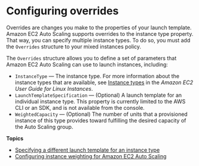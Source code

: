 # Configuring overrides<a name="asg-override-options"></a>

Overrides are changes you make to the properties of your launch template\. Amazon EC2 Auto Scaling supports overrides to the instance type property\. That way, you can specify multiple instance types\. To do so, you must add the `Overrides` structure to your mixed instances policy\.

The `Overrides` structure allows you to define a set of parameters that Amazon EC2 Auto Scaling can use to launch instances, including:
+ `InstanceType` — The instance type\. For more information about the instance types that are available, see [Instance types](https://docs.aws.amazon.com/AWSEC2/latest/UserGuide/instance-types.html) in the *Amazon EC2 User Guide for Linux Instances*\. 
+ `LaunchTemplateSpecification` — \(Optional\) A launch template for an individual instance type\. This property is currently limited to the AWS CLI or an SDK, and is not available from the console\. 
+ `WeightedCapacity` — \(Optional\) The number of units that a provisioned instance of this type provides toward fulfilling the desired capacity of the Auto Scaling group\.

**Topics**
+ [Specifying a different launch template for an instance type](asg-launch-template-overrides.md)
+ [Configuring instance weighting for Amazon EC2 Auto Scaling](asg-instance-weighting.md)